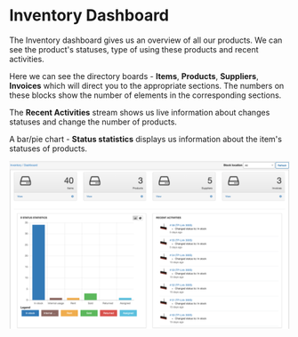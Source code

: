 Inventory Dashboard
==========


The Inventory dashboard gives us an overview of all our products. We can see the product's statuses, type of using these products and recent activities.

Here we can see the directory boards - **Items**, **Products**, **Suppliers**, **Invoices** which will direct you to the appropriate sections. The numbers on these blocks show the number of elements in the corresponding sections.

The **Recent Activities** stream shows us live information about changes statuses and change the number of products.

A bar/pie chart - **Status statistics** displays us information about the item's statuses of products.



![inventory dashboard](inventory_dashboard.png)